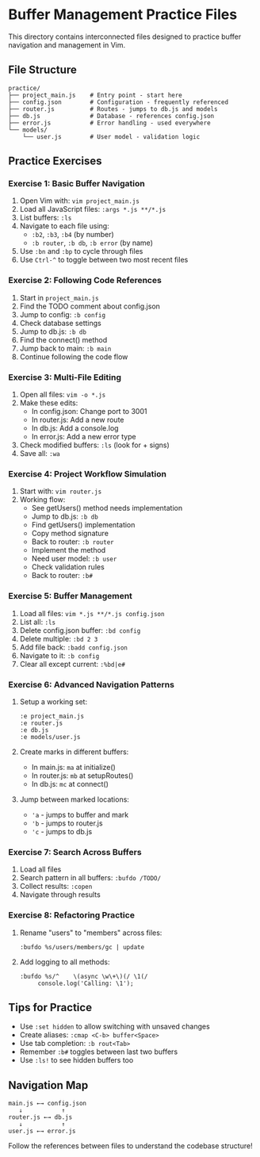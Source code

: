 # Buffer Management Practice Files

This directory contains interconnected files designed to practice buffer navigation and management in Vim.

## File Structure

```
practice/
├── project_main.js    # Entry point - start here
├── config.json        # Configuration - frequently referenced
├── router.js          # Routes - jumps to db.js and models
├── db.js              # Database - references config.json
├── error.js           # Error handling - used everywhere
└── models/
    └── user.js        # User model - validation logic
```

## Practice Exercises

### Exercise 1: Basic Buffer Navigation

1. Open Vim with: `vim project_main.js`
2. Load all JavaScript files: `:args *.js **/*.js`
3. List buffers: `:ls`
4. Navigate to each file using:
   - `:b2`, `:b3`, `:b4` (by number)
   - `:b router`, `:b db`, `:b error` (by name)
5. Use `:bn` and `:bp` to cycle through files
6. Use `Ctrl-^` to toggle between two most recent files

### Exercise 2: Following Code References

1. Start in `project_main.js`
2. Find the TODO comment about config.json
3. Jump to config: `:b config`
4. Check database settings
5. Jump to db.js: `:b db`
6. Find the connect() method
7. Jump back to main: `:b main`
8. Continue following the code flow

### Exercise 3: Multi-File Editing

1. Open all files: `vim -o *.js`
2. Make these edits:
   - In config.json: Change port to 3001
   - In router.js: Add a new route
   - In db.js: Add a console.log
   - In error.js: Add a new error type
3. Check modified buffers: `:ls` (look for + signs)
4. Save all: `:wa`

### Exercise 4: Project Workflow Simulation

1. Start with: `vim router.js`
2. Working flow:
   - See getUsers() method needs implementation
   - Jump to db.js: `:b db`
   - Find getUsers() implementation
   - Copy method signature
   - Back to router: `:b router`
   - Implement the method
   - Need user model: `:b user`
   - Check validation rules
   - Back to router: `:b#`

### Exercise 5: Buffer Management

1. Load all files: `vim *.js **/*.js config.json`
2. List all: `:ls`
3. Delete config.json buffer: `:bd config`
4. Delete multiple: `:bd 2 3`
5. Add file back: `:badd config.json`
6. Navigate to it: `:b config`
7. Clear all except current: `:%bd|e#`

### Exercise 6: Advanced Navigation Patterns

1. Setup a working set:
   ```vim
   :e project_main.js
   :e router.js
   :e db.js
   :e models/user.js
   ```

2. Create marks in different buffers:
   - In main.js: `ma` at initialize()
   - In router.js: `mb` at setupRoutes()
   - In db.js: `mc` at connect()

3. Jump between marked locations:
   - `'a` - jumps to buffer and mark
   - `'b` - jumps to router.js
   - `'c` - jumps to db.js

### Exercise 7: Search Across Buffers

1. Load all files
2. Search pattern in all buffers: `:bufdo /TODO/`
3. Collect results: `:copen`
4. Navigate through results

### Exercise 8: Refactoring Practice

1. Rename "users" to "members" across files:
   ```vim
   :bufdo %s/users/members/gc | update
   ```

2. Add logging to all methods:
   ```vim
   :bufdo %s/^    \(async \w\+\)(/ \1(/
        console.log('Calling: \1');
   ```

## Tips for Practice

- Use `:set hidden` to allow switching with unsaved changes
- Create aliases: `:cmap <C-b> buffer<Space>`
- Use tab completion: `:b rout<Tab>`
- Remember `:b#` toggles between last two buffers
- Use `:ls!` to see hidden buffers too

## Navigation Map

```
main.js ←→ config.json
   ↓           ↑
router.js ←→ db.js
   ↓           ↑
user.js ←→ error.js
```

Follow the references between files to understand the codebase structure!